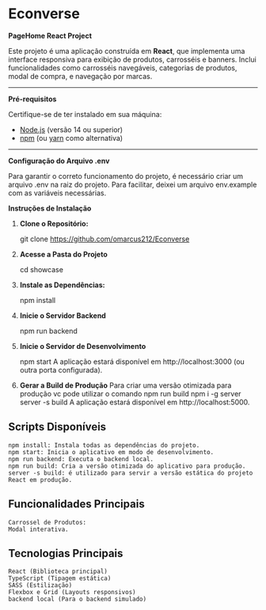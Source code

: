 # Econverse

 **PageHome React Project**

Este projeto é uma aplicação construída em **React**, que implementa uma interface responsiva para exibição de produtos, carrosséis e banners. Inclui funcionalidades como carrosséis navegáveis, categorias de produtos, modal de compra, e navegação por marcas.

---

 **Pré-requisitos**

Certifique-se de ter instalado em sua máquina:

- [Node.js](https://nodejs.org/) (versão 14 ou superior)
- [npm](https://www.npmjs.com/) (ou [yarn](https://yarnpkg.com/) como alternativa)

---

 **Configuração do Arquivo .env**
 
  Para garantir o correto funcionamento do projeto, é necessário criar um arquivo .env na raiz do projeto. Para facilitar, deixei 
  um arquivo env.example com as variáveis necessárias.
  
 **Instruções de Instalação**

1. **Clone o Repositório:**

    git clone <https://github.com/omarcus212/Econverse>

2. **Acesse a Pasta do Projeto**

    cd showcase

3. **Instale as Dependências:**

    npm install

4. **Inicie o Servidor Backend**

    npm run backend

6. **Inicie o Servidor de Desenvolvimento**

    npm start
    A aplicação estará disponível em http://localhost:3000 (ou outra porta configurada).

7. **Gerar a Build de Produção**
   Para criar uma versão otimizada para produção vc pode utilizar o comando
   npm run build
   npm i -g server
   server -s build
   A aplicação estará disponível em http://localhost:5000.

## **Scripts Disponíveis**

    npm install: Instala todas as dependências do projeto.
    npm start: Inicia o aplicativo em modo de desenvolvimento.
    npm run backend: Executa o backend local.
    npm run build: Cria a versão otimizada do aplicativo para produção.
    server -s build: é utilizado para servir a versão estática do projeto React em produção.

## **Funcionalidades Principais**

    Carrossel de Produtos:
    Modal interativa.

## **Tecnologias Principais**

    React (Biblioteca principal)
    TypeScript (Tipagem estática)
    SASS (Estilização)
    Flexbox e Grid (Layouts responsivos)
    backend local (Para o backend simulado)
